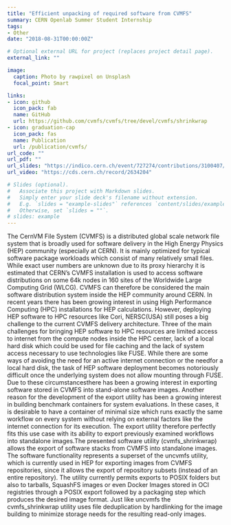 ```yaml
---
title: "Efficient unpacking of required software from CVMFS"
summary: CERN Openlab Summer Student Internship
tags:
- Other
date: "2018-08-31T00:00:00Z"

# Optional external URL for project (replaces project detail page).
external_link: ""

image:
  caption: Photo by rawpixel on Unsplash
  focal_point: Smart

links:
- icon: github
  icon_pack: fab
  name: GitHub
  url: https://github.com/cvmfs/cvmfs/tree/devel/cvmfs/shrinkwrap
- icon: graduation-cap
  icon_pack: fas
  name: Publication
  url: /publication/cvmfs/
url_code: ""
url_pdf: ""
url_slides: "https://indico.cern.ch/event/727274/contributions/3100407/attachments/1700394/2738250/Lightning_talk.pdf"
url_video: "https://cds.cern.ch/record/2634204"

# Slides (optional).
#   Associate this project with Markdown slides.
#   Simply enter your slide deck's filename without extension.
#   E.g. `slides = "example-slides"` references `content/slides/example-slides.md`.
#   Otherwise, set `slides = ""`.
# slides: example
---
```


The CernVM File System (CVMFS) is a distributed global scale network file system that is broadly used for software delivery in the High Energy Physics (HEP) community (especially at CERN). It is mainly optimized for typical software package workloads which consist of many relatively small files. While exact user numbers are unknown due to its proxy hierarchy it is estimated that CERN’s CVMFS installation is used to access software distributions on some 64k nodes in 160 sites of the Worldwide Large Computing Grid (WLCG). CVMFS can therefore be considered the main software distribution system inside the HEP community around CERN. In recent years there has been growing interest in using High Performance Computing (HPC) installations for HEP calculations. However, deploying HEP software to HPC resources like Cori, NERSC(USA) still poses a big challenge to the current CVMFS delivery architecture. Three of the main challenges for bringing HEP software to HPC resources are limited access to internet from the compute nodes inside the HPC center, lack of a local hard disk which could be used for file caching and the lack of system access necessary to use technologies like FUSE.
While there are some ways of avoiding the need for an active internet connection or the needfor a local hard disk, the task of HEP software deployment becomes notoriously difficult once the underlying system does not allow mounting through FUSE. Due to these circumstancesthere has been a growing interest in exporting software stored in CVMFS into stand-alone software images. Another reason for the development of the export utility has been a growing interest in building benchmark containers for system evaluations. In these cases, it is desirable to have a container of minimal size which runs exactly the same workflow on every system without relying on external factors like the internet connection for its execution. The export utility therefore perfectly fits this use case with its ability to export previously examined workflows into standalone images.The presented software utility (cvmfs_shrinkwrap) allows the export of software stacks from CVMFS into standalone images. The software functionality represents a superset of the uncvmfs utility, which is currently used in HEP for exporting images from CVMFS repositories, since it allows the export of repository subsets (instead of an entire repository). The utility currently permits exports to POSIX folders but also to tarballs, SquashFS images or even Docker Images stored in OCI registries through a POSIX export followed by a packaging step which produces the desired image format. Just like uncvmfs the cvmfs_shrinkwrap utility uses file deduplication by hardlinking for the image building to minimize storage needs for the resulting read-only images.